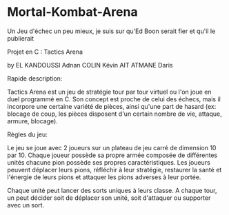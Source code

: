 # Mortal-Kombat-Arena
Un Jeu d'échec un peu mieux, je suis sur qu'Ed Boon serait fier et qu'il le publierait 

Projet en C : Tactics Arena

by EL KANDOUSSI Adnan COLIN Kévin AIT ATMANE Daris

Rapide description:

Tactics Arena est un jeu de stratégie tour par tour virtuel ou l'on joue en duel programmé en C. Son concept est proche de celui des échecs, mais il incorpore une certaine variété de pièces, ainsi qu'une part de hasard (ex: blocage de coup, les pièces disposent d'un certain nombre de vie, attaque, armure, blocage).

Règles du jeu:

Le jeu se joue avec 2 joueurs sur un plateau de jeu carré de dimension 10 par 10. Chaque joueur possède sa propre armée composée de différentes unités chacune pion possède ses propres caractéristiques. Les joueurs peuvent déplacer leurs pions, réfléchir à leur stratégie, restaurer la santé et l'énergie de leurs pions et attaquer les pions adverses à leur portée.

Chaque unité peut lancer des sorts uniques à leurs classe. A chaque tour, un peut décider soit de déplacer son unité, soit d'attaquer ou supporter avec un sort. 
